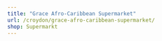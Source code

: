 ```yaml
---
title: "Grace Afro-Caribbean Supermarket"
url: /croydon/grace-afro-caribbean-supermarket/
shop: Supermarkt
---
```

